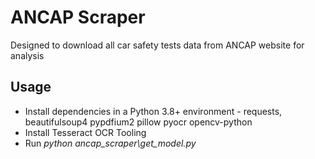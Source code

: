# ANCAP Scraper

Designed to download all car safety tests data from ANCAP website for analysis

## Usage
- Install dependencies in a Python 3.8+ environment - requests, beautifulsoup4 pypdfium2 pillow pyocr opencv-python
- Install Tesseract OCR Tooling
- Run *python ancap_scraper\get_model.py*